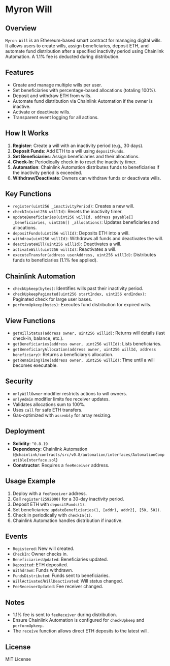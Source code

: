# Myron Will

## Overview
`Myron Will` is an Ethereum-based smart contract for managing digital wills. It allows users to create wills, assign beneficiaries, deposit ETH, and automate fund distribution after a specified inactivity period using Chainlink Automation. A 1.1% fee is deducted during distribution.

## Features
- Create and manage multiple wills per user.
- Set beneficiaries with percentage-based allocations (totaling 100%).
- Deposit and withdraw ETH from wills.
- Automate fund distribution via Chainlink Automation if the owner is inactive.
- Activate or deactivate wills.
- Transparent event logging for all actions.

## How It Works
1. **Register**: Create a will with an inactivity period (e.g., 30 days).
2. **Deposit Funds**: Add ETH to a will using `depositFunds`.
3. **Set Beneficiaries**: Assign beneficiaries and their allocations.
4. **Check-In**: Periodically check in to reset the inactivity timer.
5. **Automation**: Chainlink Automation distributes funds to beneficiaries if the inactivity period is exceeded.
6. **Withdraw/Deactivate**: Owners can withdraw funds or deactivate wills.

## Key Functions
- `register(uint256 _inactivityPeriod)`: Creates a new will.
- `checkIn(uint256 willId)`: Resets the inactivity timer.
- `updateBeneficiaries(uint256 willId, address payable[] _beneficiaries, uint256[] _allocations)`: Updates beneficiaries and allocations.
- `depositFunds(uint256 willId)`: Deposits ETH into a will.
- `withdraw(uint256 willId)`: Withdraws all funds and deactivates the will.
- `deactivateWill(uint256 willId)`: Deactivates a will.
- `activateWill(uint256 willId)`: Reactivates a will.
- `executeTransfer(address userAddress, uint256 willId)`: Distributes funds to beneficiaries (1.1% fee applied).

## Chainlink Automation
- `checkUpkeep(bytes)`: Identifies wills past their inactivity period.
- `checkUpkeepPaginated(uint256 startIndex, uint256 endIndex)`: Paginated check for large user bases.
- `performUpkeep(bytes)`: Executes fund distribution for expired wills.

## View Functions
- `getWillStatus(address owner, uint256 willId)`: Returns will details (last check-in, balance, etc.).
- `getBeneficiaries(address owner, uint256 willId)`: Lists beneficiaries.
- `getBeneficiaryAllocation(address owner, uint256 willId, address beneficiary)`: Returns a beneficiary’s allocation.
- `getRemainingTime(address owner, uint256 willId)`: Time until a will becomes executable.

## Security
- `onlyWillOwner` modifier restricts actions to will owners.
- `onlyAdmin` modifier limits fee receiver updates.
- Validates allocations sum to 100%.
- Uses `call` for safe ETH transfers.
- Gas-optimized with `assembly` for array resizing.

## Deployment
- **Solidity**: `^0.8.19`
- **Dependency**: Chainlink Automation (`@chainlink/contracts/src/v0.8/automation/interfaces/AutomationCompatibleInterface.sol`)
- **Constructor**: Requires a `feeReceiver` address.

## Usage Example
1. Deploy with a `feeReceiver` address.
2. Call `register(2592000)` for a 30-day inactivity period.
3. Deposit ETH with `depositFunds(1)`.
4. Set beneficiaries: `updateBeneficiaries(1, [addr1, addr2], [50, 50])`.
5. Check in periodically with `checkIn(1)`.
6. Chainlink Automation handles distribution if inactive.

## Events
- `Registered`: New will created.
- `CheckIn`: Owner checks in.
- `BeneficiariesUpdated`: Beneficiaries updated.
- `Deposited`: ETH deposited.
- `Withdrawn`: Funds withdrawn.
- `FundsDistributed`: Funds sent to beneficiaries.
- `WillActivated`/`WillDeactivated`: Will status changed.
- `FeeReceiverUpdated`: Fee receiver changed.

## Notes
- 1.1% fee is sent to `feeReceiver` during distribution.
- Ensure Chainlink Automation is configured for `checkUpkeep` and `performUpkeep`.
- The `receive` function allows direct ETH deposits to the latest will.

## License
MIT License